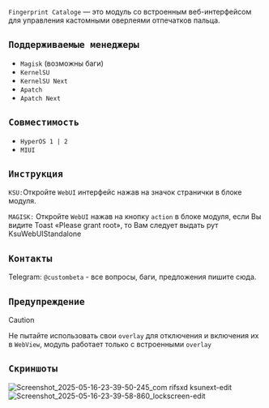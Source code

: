`Fingerprint Cataloge` — это модуль со встроенным веб-интерфейсом для управления кастомными оверлеями отпечатков пальца.

## `Поддерживаемые менеджеры`
- `Magisk` (возможны баги)
- `KernelSU`
- `KernelSU Next`
- `Apatch`
- `Apatch Next`

## `Совместимость`
- `HyperOS 1 | 2`
- `MIUI`

## `Инструкция`
`KSU:`Откройте `WebUI` интерфейс нажав на значок странички в блоке модуля.

`MAGISK:` Откройте `WebUI` нажав на кнопку `action` в блоке модуля, если Вы видите Toast «Please grant root», то Вам следует выдать рут KsuWebUIStandalone

## `Контакты`
Telegram: `@custombeta` - все вопросы, баги, предложения пишите сюда.

## `Предупреждение`
>[!CAUTION]
Не пытайте использовать свои `overlay` для отключения и включения их в `WebView`, модуль работает только с встроенными `overlay`

## `Скриншоты`
![Screenshot_2025-05-16-23-39-50-245_com rifsxd ksunext-edit](https://github.com/user-attachments/assets/2ee83fc7-b122-4b7c-8a8f-7158a0131a81)
![Screenshot_2025-05-16-23-39-58-860_lockscreen-edit](https://github.com/user-attachments/assets/faa27282-f3ec-40fa-9bf9-489edd24e494)


